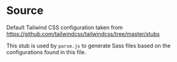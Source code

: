 # Source

Default Tailwind CSS configuration taken from https://github.com/tailwindcss/tailwindcss/tree/master/stubs

This stub is used by `parse.js` to generate Sass files based on the configurations found in this file.
